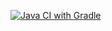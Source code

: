 [![Java CI with Gradle](https://github.com/medik5670/Cashback5/actions/workflows/gradle.yml/badge.svg?branch=testng)](https://github.com/medik5670/Cashback5/actions/workflows/gradle.yml)
